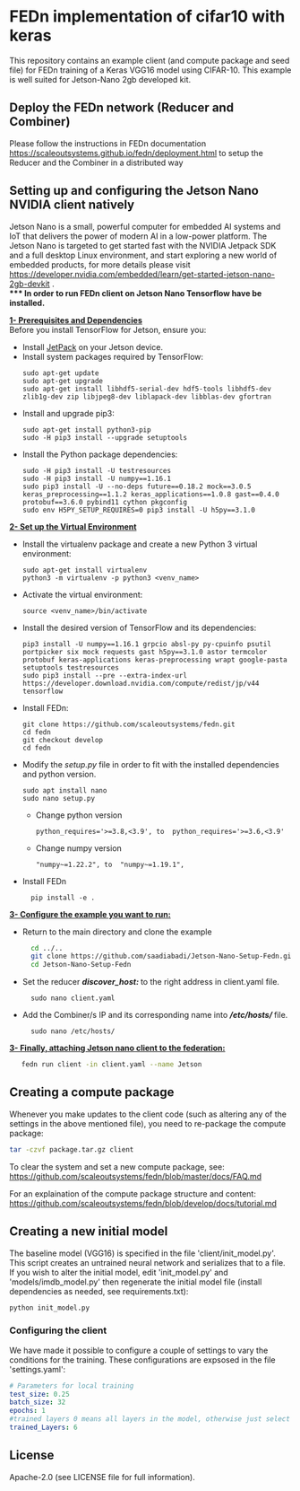 # FEDn implementation of cifar10 with keras 
This repository contains an example client (and compute package and seed file) for FEDn training of a Keras VGG16 model using CIFAR-10.
This example is well suited for Jetson-Nano 2gb developed kit.
## Deploy the FEDn network (Reducer and Combiner)
Please follow the instructions in FEDn documentation https://scaleoutsystems.github.io/fedn/deployment.html to setup the Reducer and the Combiner in a distributed way

## Setting up and configuring the Jetson Nano NVIDIA  client natively
Jetson Nano is a small, powerful computer for embedded AI systems and IoT that delivers the power of modern AI in a low-power platform. The Jetson Nano is targeted to get started fast with the NVIDIA Jetpack SDK and a full desktop Linux environment, and start exploring a new world of embedded products, for more details please visit https://developer.nvidia.com/embedded/learn/get-started-jetson-nano-2gb-devkit .
<br/><b> *** In order to run FEDn client on Jetson Nano Tensorflow have be installed.</b><br/>

<u> <b> 1- Prerequisites and Dependencies </b></u><br/>
Before you install TensorFlow for Jetson, ensure you:

   - Install [JetPack](https://developer.nvidia.com/embedded/jetpack) on your Jetson device.
   - Install system packages required by TensorFlow:
      ```
      sudo apt-get update
      sudo apt-get upgrade
      sudo apt-get install libhdf5-serial-dev hdf5-tools libhdf5-dev zlib1g-dev zip libjpeg8-dev liblapack-dev libblas-dev gfortran
      ```
   - Install and upgrade pip3:
      ```
      sudo apt-get install python3-pip
      sudo -H pip3 install --upgrade setuptools
      ```
   - Install the Python package dependencies:
      ```
      sudo -H pip3 install -U testresources
      sudo -H pip3 install -U numpy==1.16.1
      sudo pip3 install -U --no-deps future==0.18.2 mock==3.0.5 keras_preprocessing==1.1.2 keras_applications==1.0.8 gast==0.4.0 protobuf==3.6.0 pybind11 cython pkgconfig
      sudo env H5PY_SETUP_REQUIRES=0 pip3 install -U h5py==3.1.0
      ```
<u> <b> 2- Set up the Virtual Environment </b></u>

- Install the virtualenv package and create a new Python 3 virtual environment:

   ```
   sudo apt-get install virtualenv
   python3 -m virtualenv -p python3 <venv_name>
   ```
- Activate the virtual environment:

   ```
   source <venv_name>/bin/activate
   ```

- Install the desired version of TensorFlow and its dependencies:

   ```
   pip3 install -U numpy==1.16.1 grpcio absl-py py-cpuinfo psutil portpicker six mock requests gast h5py==3.1.0 astor termcolor protobuf keras-applications keras-preprocessing wrapt google-pasta setuptools testresources
   sudo pip3 install --pre --extra-index-url https://developer.download.nvidia.com/compute/redist/jp/v44 tensorflow
   ```
- Install FEDn:

   ```
  git clone https://github.com/scaleoutsystems/fedn.git
  cd fedn
  git checkout develop
  cd fedn
  ```
- Modify the <i> setup.py</i> file in order to fit with the installed dependencies and python version.
  ```
  sudo apt install nano
  sudo nano setup.py
   ```
  - Change python version 
    ```
    python_requires='>=3.8,<3.9', to  python_requires='>=3.6,<3.9'
    ```
  - Change numpy version 
    ```
    "numpy~=1.22.2", to  "numpy~=1.19.1",
    ```
- Install FEDn
    ```
      pip install -e .
    ```
<u> <b> 3- Configure the example you want to run: </b></u>

   - Return to the main directory and clone the example
   
       ```bash
         cd ../..
         git clone https://github.com/saadiabadi/Jetson-Nano-Setup-Fedn.git
         cd Jetson-Nano-Setup-Fedn
       ```

- Set the reducer <i> <b> discover_host: </b></i>  to the right address in client.yaml file. 
    ```
      sudo nano client.yaml
    ```
- Add the Combiner/s IP and its corresponding name into <i> <b> /etc/hosts/ </b></i> file. 
    ```
      sudo nano /etc/hosts/
    ```
<u> <b> 3- Finally, attaching Jetson nano client to the federation: </b></u>

   ```bash
      fedn run client -in client.yaml --name Jetson
   ```


[comment]: <> (## Configuring the Reducer  )

[comment]: <> (Navigate to 'https://localhost:8090' &#40;or the url of your Reducer&#41; and follow instructions to upload the compute package in 'package/package.tar.gz' and the initial model in 'initial_model/initial_model.npz'. )

## Creating a compute package
Whenever you make updates to the client code (such as altering any of the settings in the above mentioned file), you need to re-package the compute package:

```bash
tar -czvf package.tar.gz client
```
To clear the system and set a new compute package, see: https://github.com/scaleoutsystems/fedn/blob/master/docs/FAQ.md

For an explaination of the compute package structure and content: https://github.com/scaleoutsystems/fedn/blob/develop/docs/tutorial.md
 
## Creating a new initial model
The baseline model (VGG16) is specified in the file 'client/init_model.py'. This script creates an untrained neural network and serializes that to a file.  If you wish to alter the initial model, edit 'init_model.py' and 'models/imdb_model.py' then regenerate the initial model file (install dependencies as needed, see requirements.txt):

```bash
python init_model.py 
```
### Configuring the client
We have made it possible to configure a couple of settings to vary the conditions for the training. These configurations are expsosed in the file 'settings.yaml': 

```yaml 
# Parameters for local training
test_size: 0.25
batch_size: 32
epochs: 1
#trained layers 0 means all layers in the model, otherwise just select the layers based on the identified number
trained_Layers: 6
```





## License
Apache-2.0 (see LICENSE file for full information).
